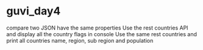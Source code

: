 # guvi_day4
compare two JSON have the same properties
Use the rest countries API and display all the country flags in console
Use the same rest countries and print all countries name, region, sub region and population

